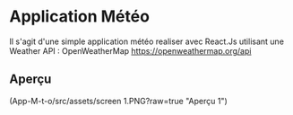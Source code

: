 # Application Météo
Il s'agit d'une simple application météo realiser avec React.Js utilisant une Weather API : OpenWeatherMap https://openweathermap.org/api

## Aperçu

(App-M-t-o/src/assets/screen 1.PNG?raw=true "Aperçu 1")
